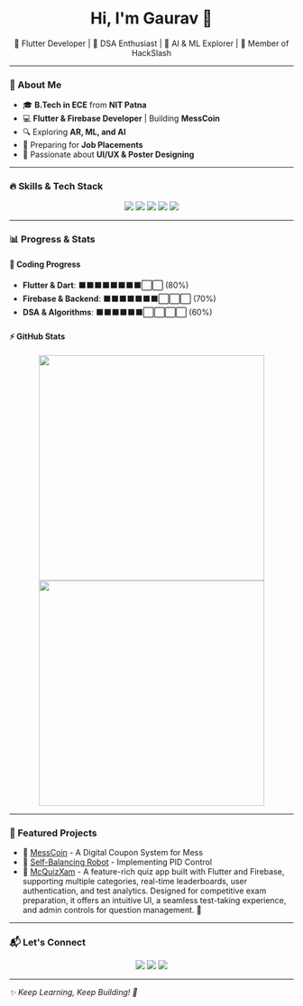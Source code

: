 <h1 align="center">Hi, I'm Gaurav 👋</h1>  
<p align="center">🚀 Flutter Developer | 🎯 DSA Enthusiast | 🤖 AI & ML Explorer | 🎨 Member of HackSlash</p>  

---

### 🚀 About Me  
- 🎓 **B.Tech in ECE** from **NIT Patna**  
- 💻 **Flutter & Firebase Developer** | Building **MessCoin**  
- 🔍 Exploring **AR, ML, and AI**  
- 🎯 Preparing for **Job Placements**  
- 🎨 Passionate about **UI/UX & Poster Designing**  

---

### 🔥 Skills & Tech Stack  
<p align="center">
  <img src="https://img.shields.io/badge/Flutter-%2302569B.svg?style=for-the-badge&logo=flutter&logoColor=white"/>
  <img src="https://img.shields.io/badge/Dart-%230175C2.svg?style=for-the-badge&logo=dart&logoColor=white"/>
  <img src="https://img.shields.io/badge/Firebase-%23FFCA28.svg?style=for-the-badge&logo=firebase&logoColor=black"/>
  <img src="https://img.shields.io/badge/Git-%23F05033.svg?style=for-the-badge&logo=git&logoColor=white"/>
  <img src="https://img.shields.io/badge/C++-%2300599C.svg?style=for-the-badge&logo=c%2B%2B&logoColor=white"/>
</p>  

---

### 📊 Progress & Stats  

#### 🚀 Coding Progress  
- **Flutter & Dart**: ⬛⬛⬛⬛⬛⬛⬛⬛⬜⬜ (80%)
- **Firebase & Backend**: ⬛⬛⬛⬛⬛⬛⬛⬜⬜⬜ (70%)
- **DSA & Algorithms**: ⬛⬛⬛⬛⬛⬛⬜⬜⬜⬜ (60%)

#### ⚡ GitHub Stats  
<p align="center">
  <img src="https://github-readme-stats.vercel.app/api?username=gaurav-33&show_icons=true&theme=tokyonight" width="400"/>
  <img src="https://github-readme-streak-stats.herokuapp.com/?user=gaurav-33&theme=tokyonight" width="400"/>
</p>  

---

### 🚀 Featured Projects  
- 🔹 [MessCoin](https://github.com/gaurav-33/mess-coin) - A Digital Coupon System for Mess  
- 🔹 [Self-Balancing Robot](https://github.com/gaurav-33/robotics) - Implementing PID Control
- 🔹 [McQuizXam](https://github.com/gaurav-33/mcquizxam) - A feature-rich quiz app built with Flutter and Firebase, supporting multiple categories, real-time leaderboards, user authentication, and test analytics. Designed for competitive exam preparation, it offers an intuitive UI, a seamless test-taking experience, and admin controls for question management. 🚀
<!-- - 🔹 [Maze Solver Bot](https://github.com/gaurav-33/maze-bot) - Flood-Fill Algorithm Implementation  -->

---

### 📬 Let's Connect  
<p align="center">
  <a href="https://www.linkedin.com/in/gaurav-suman-baa84328a/"><img src="https://img.shields.io/badge/LinkedIn-%230077B5.svg?style=for-the-badge&logo=linkedin&logoColor=white"/></a>
  <a href="https://github.com/gaurav-33"><img src="https://img.shields.io/badge/GitHub-%23121011.svg?style=for-the-badge&logo=github&logoColor=white"/></a>
  <a href="mailto:gauravsuman2k24@gmail.com"><img src="https://img.shields.io/badge/Email-D14836?style=for-the-badge&logo=gmail&logoColor=white"/></a>
</p>  

---

_✨ Keep Learning, Keep Building! 🚀_
